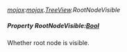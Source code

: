 _[mojox](../../modules/mojox/mojox-module.md):[mojox](../../modules/mojox/mojox-module.md).[TreeView](../../modules/mojox/mojox-treeview.md).RootNodeVisible_
##### Property RootNodeVisible:[Bool](../../modules/wonkey/wonkey-types-bool.md)
Whether root node is visible.

